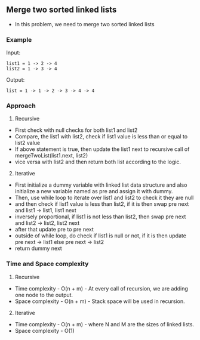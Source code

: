 ## Merge two sorted linked lists

- In this problem, we need to merge two sorted linked lists

### Example

Input:

```
list1 = 1 -> 2 -> 4
list2 = 1 -> 3 -> 4
```

Output:

```
list = 1 -> 1 -> 2 -> 3 -> 4 -> 4
```

### Approach

1. Recursive

- First check with null checks for both list1 and list2
- Compare, the list1 with list2, check if list1 value is less than or equal to list2 value
- If above statement is true, then update the list1 next to recursive call of mergeTwoList(list1.next, list2)
- vice versa with list2 and then return both list according to the logic.

2. Iterative

- First initialize a dummy variable with linked list data structure and also initialize a new variable named as pre and assign it with dummy.
- Then, use while loop to iterate over list1 and list2 to check it they are null
- and then check if list1 value is less than list2, if it is then swap pre next and list1 -> list1, list1 next
- inversely proportional, if list1 is not less than list2, then swap pre next and list2 -> list2, list2 next
- after that update pre to pre next
- outside of while loop, do check if list1 is null or not, if it is then update pre next -> list1 else pre next -> list2
- return dummy next

### Time and Space complexity

1. Recursive

- Time complexity - O(n + m) - At every call of recursion, we are adding one node to the output.
- Space complexity - O(n + m) - Stack space will be used in recursion.

2. Iterative

- Time complexity - O(n + m) - where N and M are the sizes of linked lists.
- Space complexity - O(1)

